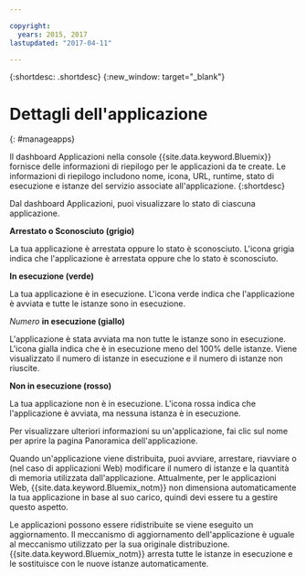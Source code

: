 ```yaml
---

copyright:
  years: 2015, 2017
lastupdated: "2017-04-11"

---
```



{:shortdesc: .shortdesc}
{:new_window: target="_blank"}

# Dettagli dell'applicazione
{: #manageapps}

Il dashboard Applicazioni nella console {{site.data.keyword.Bluemix}} fornisce delle informazioni di riepilogo per le applicazioni da te create. Le informazioni di riepilogo includono nome, icona, URL, runtime, stato di esecuzione e istanze del servizio associate all'applicazione. 
{:shortdesc}

Dal dashboard Applicazioni, puoi visualizzare lo stato di ciascuna applicazione.

**Arrestato o Sconosciuto (grigio)**

  La tua applicazione è arrestata oppure lo stato è sconosciuto. L'icona grigia indica che l'applicazione è arrestata oppure che lo stato è sconosciuto.

**In esecuzione (verde)**

  La tua applicazione è in esecuzione. L'icona verde indica che l'applicazione è avviata e tutte le istanze sono in esecuzione.

*Numero* **in esecuzione (giallo)**

  L'applicazione è stata avviata ma non tutte le istanze sono in esecuzione. L'icona gialla indica che è in esecuzione meno del 100% delle istanze. Viene visualizzato il numero di istanze in esecuzione e il numero di istanze non riuscite.

**Non in esecuzione (rosso)**

  La tua applicazione non è in esecuzione. L'icona rossa indica che l'applicazione è avviata, ma nessuna istanza è in esecuzione.

Per visualizzare ulteriori informazioni su un'applicazione, fai clic sul nome per aprire la pagina Panoramica dell'applicazione.

Quando un'applicazione viene distribuita, puoi avviare, arrestare, riavviare o (nel caso di applicazioni Web) modificare il numero di istanze e la quantità di memoria utilizzata dall'applicazione. Attualmente, per le applicazioni Web, {{site.data.keyword.Bluemix_notm}} non dimensiona automaticamente la tua applicazione in base al suo carico, quindi devi essere tu a gestire questo aspetto.

Le applicazioni possono essere ridistribuite
se viene eseguito un aggiornamento. Il meccanismo di aggiornamento dell'applicazione è uguale al meccanismo utilizzato per la sua originale distribuzione. {{site.data.keyword.Bluemix_notm}} arresta
tutte le istanze in esecuzione e le sostituisce con le nuove istanze automaticamente.
